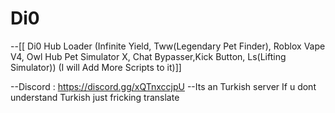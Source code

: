 # Di0

--[[ Di0 Hub Loader (Infinite Yield, Tww(Legendary Pet Finder), Roblox Vape V4, Owl Hub
Pet Simulator X, Chat Bypasser,Kick Button, Ls(Lifting Simulator))
(I will Add More Scripts to it)]]

--Discord : https://discord.gg/xQTnxccjpU --Its an Turkish server If u dont understand Turkish just fricking translate
